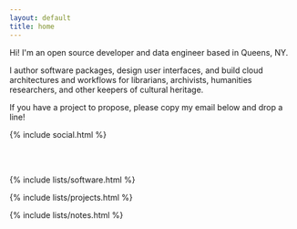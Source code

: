 ```yaml
---
layout: default
title: home
---
```


<p class="max-w-prose pb-2">
    Hi! I'm an open source developer and data engineer based in Queens, NY.
</p>
<p class="max-w-prose pb-2">
    I author software packages, design user interfaces, and build cloud architectures and workflows for librarians, archivists, humanities researchers, and other keepers of cultural heritage.
</p>
<p class="max-w-prose pb-2">
    If you have a project to propose, please copy my email below and drop a line!
</p>

{% include social.html %}

<br>
<br>

{% include lists/software.html %}

{% include lists/projects.html %}

{% include lists/notes.html %}

<br><br>
<br><br>
